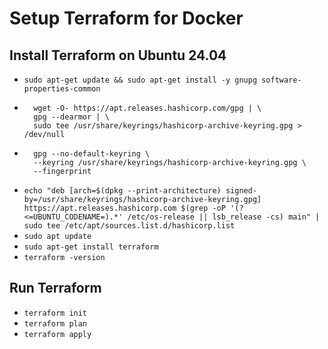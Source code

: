 # Setup Terraform for Docker

## Install Terraform on Ubuntu 24.04
* `sudo apt-get update && sudo apt-get install -y gnupg software-properties-common`
* ```
    wget -O- https://apt.releases.hashicorp.com/gpg | \
    gpg --dearmor | \
    sudo tee /usr/share/keyrings/hashicorp-archive-keyring.gpg > /dev/null
* ```
    gpg --no-default-keyring \
    --keyring /usr/share/keyrings/hashicorp-archive-keyring.gpg \
    --fingerprint
* `echo "deb [arch=$(dpkg --print-architecture) signed-by=/usr/share/keyrings/hashicorp-archive-keyring.gpg] https://apt.releases.hashicorp.com $(grep -oP '(?<=UBUNTU_CODENAME=).*' /etc/os-release || lsb_release -cs) main" | sudo tee /etc/apt/sources.list.d/hashicorp.list`
* `sudo apt update`
* `sudo apt-get install terraform`
* `terraform -version`

## Run Terraform
* `terraform init`
* `terraform plan`
* `terraform apply`